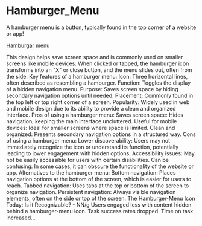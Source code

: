 # Hamburger_Menu
A hamburger menu is a button, typically found in the top corner of a website or app!

[Hamburgar menu](https://github.com/user-attachments/assets/91a43501-03c9-461d-9302-8e74fe7b1294)



This design helps save screen space and is commonly used on smaller screens like mobile devices. When clicked or tapped, the hamburger icon transforms into an "X" or close button, and the menu slides out, often from the side. 
Key features of a hamburger menu:
Icon: Three horizontal lines, often described as resembling a hamburger. 
Function: Toggles the display of a hidden navigation menu. 
Purpose: Saves screen space by hiding secondary navigation options until needed. 
Placement: Commonly found in the top left or top right corner of a screen. 
Popularity: Widely used in web and mobile design due to its ability to provide a clean and organized interface. 
Pros of using a hamburger menu: 
Saves screen space: Hides navigation, keeping the main interface uncluttered.
Useful for mobile devices: Ideal for smaller screens where space is limited.
Clean and organized: Presents secondary navigation options in a structured way. 
Cons of using a hamburger menu:
Lower discoverability: Users may not immediately recognize the icon or understand its function, potentially leading to lower engagement with hidden options. 
Accessibility issues: May not be easily accessible for users with certain disabilities. 
Can be confusing: In some cases, it can obscure the functionality of the website or app. 
Alternatives to the hamburger menu:
Bottom navigation: Places navigation options at the bottom of the screen, which is easier for users to reach. 
Tabbed navigation: Uses tabs at the top or bottom of the screen to organize navigation. 
Persistent navigation: Always visible navigation elements, often on the side or top of the screen. 
The Hamburger-Menu Icon Today: Is it Recognizable? - NN/g
Users engaged less with content hidden behind a hamburger-menu icon. Task success rates dropped. Time on task increased...


